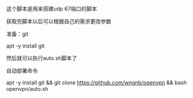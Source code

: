 这个脚本是用来搭建udp 67端口的脚本

获取完脚本以后可以根据自己的需求更改参数

准备：git

apt -y install git

然后就可以执行auto.sh脚本了

自动部署命令

apt -y install git && git clone https://github.com/wngnb/openvpn && bash openvpn/auto.sh

